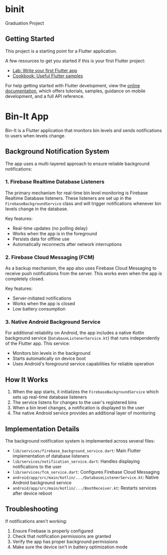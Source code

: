 # binit

Graduation Project

## Getting Started

This project is a starting point for a Flutter application.

A few resources to get you started if this is your first Flutter project:

- [Lab: Write your first Flutter app](https://docs.flutter.dev/get-started/codelab)
- [Cookbook: Useful Flutter samples](https://docs.flutter.dev/cookbook)

For help getting started with Flutter development, view the
[online documentation](https://docs.flutter.dev/), which offers tutorials,
samples, guidance on mobile development, and a full API reference.

# Bin-It App

Bin-It is a Flutter application that monitors bin levels and sends notifications to users when levels change.

## Background Notification System

The app uses a multi-layered approach to ensure reliable background notifications:

### 1. Firebase Realtime Database Listeners

The primary mechanism for real-time bin level monitoring is Firebase Realtime Database listeners. These listeners are set up in the `FirebaseBackgroundService` class and will trigger notifications whenever bin levels change in the database.

Key features:
- Real-time updates (no polling delay)
- Works when the app is in the foreground
- Persists data for offline use
- Automatically reconnects after network interruptions

### 2. Firebase Cloud Messaging (FCM)

As a backup mechanism, the app also uses Firebase Cloud Messaging to receive push notifications from the server. This works even when the app is completely closed.

Key features:
- Server-initiated notifications
- Works when the app is closed
- Low battery consumption

### 3. Native Android Background Service

For additional reliability on Android, the app includes a native Kotlin background service (`DatabaseListenerService.kt`) that runs independently of the Flutter app. This service:
- Monitors bin levels in the background
- Starts automatically on device boot
- Uses Android's foreground service capabilities for reliable operation

## How It Works

1. When the app starts, it initializes the `FirebaseBackgroundService` which sets up real-time database listeners
2. The service listens for changes to the user's registered bins
3. When a bin level changes, a notification is displayed to the user
4. The native Android service provides an additional layer of monitoring

## Implementation Details

The background notification system is implemented across several files:

- `lib/services/firebase_background_service.dart`: Main Flutter implementation of database listeners
- `lib/services/notification_service.dart`: Handles displaying notifications to the user
- `lib/services/fcm_service.dart`: Configures Firebase Cloud Messaging
- `android/app/src/main/kotlin/.../DatabaseListenerService.kt`: Native Android background service
- `android/app/src/main/kotlin/.../BootReceiver.kt`: Restarts services after device reboot

## Troubleshooting

If notifications aren't working:

1. Ensure Firebase is properly configured
2. Check that notification permissions are granted
3. Verify the app has proper background permissions
4. Make sure the device isn't in battery optimization mode
